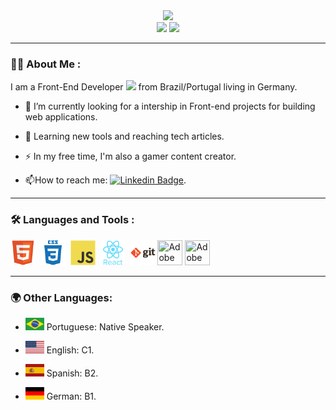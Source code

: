 <div id="header" align="center">
  <img src="https://media.giphy.com/media/vLlpbDafjgHystuJ0a/giphy.gif" width="100"/>
</div>

<div align="center">   
  <a href = "mailto:thaymacdolw@gmail.com" target="_blank"><img src="https://img.shields.io/badge/-Gmail-%23333?style=for-the-badge&logo=gmail&logoColor=white" target="_blank"></a>
  <a href="https://www.linkedin.com/in/thaynamacdolw" target="_blank"><img src="https://img.shields.io/badge/-LinkedIn-%230077B5?style=for-the-badge&logo=linkedin&logoColor=white" target="_blank"></a>   
</div>

---

### :woman_technologist: About Me :
I am a Front-End Developer <img src="https://media.giphy.com/media/WUlplcMpOCEmTGBtBW/giphy.gif" width="30"> from Brazil/Portugal living in Germany.
- :telescope: I’m currently looking for a intership in Front-end projects for building web applications.

- :seedling: Learning new tools and reaching tech articles.

- :zap: In my free time, I'm also a gamer content creator.

- :mailbox:How to reach me: [![Linkedin Badge](https://img.shields.io/badge/-thaynamacdolw-blue?style=flat&logo=Linkedin&logoColor=white)](https://www.linkedin.com/in/thaynamacdolw).

---

### :hammer_and_wrench: Languages and Tools :
<div>
  <img src="https://github.com/devicons/devicon/blob/master/icons/html5/html5-original.svg" title="HTML5" alt="HTML" width="40" height="40"/>&nbsp;
  <img src="https://github.com/devicons/devicon/blob/master/icons/css3/css3-plain-wordmark.svg"  title="CSS3" alt="CSS" width="40" height="40"/>&nbsp;
  <img src="https://github.com/devicons/devicon/blob/master/icons/javascript/javascript-original.svg" title="JavaScript" alt="JavaScript" width="40" height="40"/>&nbsp;
  <img src="https://github.com/devicons/devicon/blob/master/icons/react/react-original-wordmark.svg" title="React" alt="React" width="40" height="40"/>&nbsp;
  <img src="https://github.com/devicons/devicon/blob/master/icons/git/git-original-wordmark.svg" title="Git" **alt="Git" width="40" height="40"/>
  <img src="https://cdn.jsdelivr.net/gh/devicons/devicon/icons/premierepro/premierepro-original.svg" title="Adobe Premiere" **alt="PR" width="40" height="40"/>
  <img src="https://cdn.jsdelivr.net/gh/devicons/devicon/icons/photoshop/photoshop-line.svg" title="Adobe Photoshop" **alt="PS" width="40" height="40"/>
</div>

---

### 🌍 Other Languages:

- <img src="https://github.com/lipis/flag-icons/blob/main/flags/4x3/br.svg" width="30" height="20"> Portuguese: Native Speaker.

- <img src="https://github.com/lipis/flag-icons/blob/main/flags/4x3/us.svg" width="30" height="20"> English: C1.

- <img src="https://github.com/lipis/flag-icons/blob/main/flags/4x3/es.svg" width="30" height="20"> Spanish: B2.

- <img src="https://github.com/lipis/flag-icons/blob/main/flags/4x3/de.svg" width="30" height="20"> German: B1.







  

 
  
 



